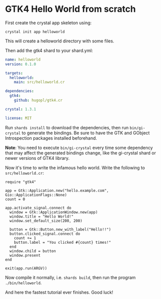 # GTK4 Hello World from scratch

First create the crystal app skeleton using:

```
crystal init app helloworld
```

This will create a helloworld directory with some files.

Then add the gtk4 shard to your shard.yml:

```YAML
name: helloworld
version: 0.1.0

targets:
  helloworld:
    main: src/helloworld.cr

dependencies:
  gtk4:
    github: hugopl/gtk4.cr

crystal: 1.3.1

license: MIT
```

Run `shards install` to download the dependencies, then run `bin/gi-crystal` to generate the bindings. Be sure to have the
GTK and GObject Introspection packages installed beforehand.

**Note**: You need to execute `bin/gi-crystal` every time some dependency that may affect the generated bindings change, like
the gi-crystal shard or newer versions of GTK4 library.

Now it's time to write the infamous hello world. Write the following to `src/helloworld.cr`:

```Crystal
require "gtk4"

app = Gtk::Application.new("hello.example.com", Gio::ApplicationFlags::None)
count = 0

app.activate_signal.connect do
  window = Gtk::ApplicationWindow.new(app)
  window.title = "Hello World!"
  window.set_default_size(200, 200)

  button = Gtk::Button.new_with_label("Hello!!")
  button.clicked_signal.connect do
    count += 1
    button.label = "You clicked #{count} times!"
  end
  window.child = button
  window.present
end

exit(app.run(ARGV))
```

Now compile it normally, i.e. `shards build`, then run the program `./bin/helloworld`.

And here the fastest tutorial ever finishes. Good luck!
